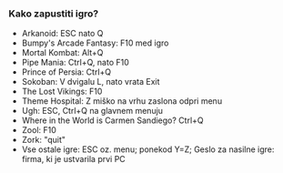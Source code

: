 ### Kako zapustiti igro?

- Arkanoid: ESC nato Q
- Bumpy's Arcade Fantasy: F10 med igro
- Mortal Kombat: Alt+Q
- Pipe Mania: Ctrl+Q, nato F10
- Prince of Persia: Ctrl+Q
- Sokoban: V dvigalu L, nato vrata Exit
- The Lost Vikings: F10
- Theme Hospital: Z miško na vrhu zaslona odpri menu
- Ugh: ESC, Ctrl+Q na glavnem menuju
- Where in the World is Carmen Sandiego? Ctrl+Q
- Zool: F10
- Zork: "quit"
- Vse ostale igre: ESC oz. menu; ponekod Y=Z; Geslo za nasilne igre: firma, ki je ustvarila prvi PC
